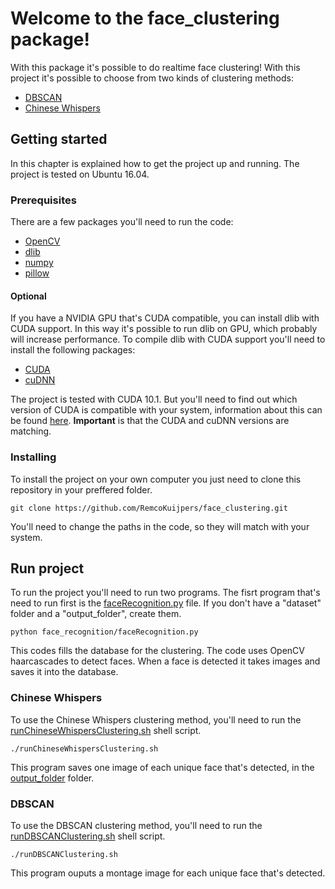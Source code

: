 # Welcome to the face_clustering package!
With this package it's possible to do realtime face clustering!
With this project it's possible to choose from two kinds of clustering methods:
* [DBSCAN](https://en.wikipedia.org/wiki/DBSCAN)
* [Chinese Whispers](https://en.wikipedia.org/wiki/Chinese_Whispers_(clustering_method))

## Getting started
In this chapter is explained how to get the project up and running. The project is tested on Ubuntu 16.04.

### Prerequisites
There are a few packages you'll need to run the code:
* [OpenCV](https://opencv.org)
* [dlib](https://github.com/davisking/dlib)
* [numpy](https://numpy.org)
* [pillow](https://pillow.readthedocs.io/en/stable/#)

#### Optional
If you have a NVIDIA GPU that's CUDA compatible, you can install dlib with CUDA support. In this way it's possible to run dlib on GPU, which probably will increase performance. To compile dlib with CUDA support you'll need to install the following packages:
* [CUDA](https://developer.nvidia.com/cuda-downloads)
* [cuDNN](https://developer.nvidia.com/cudnn)

The project is tested with CUDA 10.1. But you'll need to find out which version of CUDA is compatible with your system, information about this can be found [here](https://docs.nvidia.com/deploy/cuda-compatibility). **Important** is that the CUDA and cuDNN versions are matching.

### Installing
To install the project on your own computer you just need to clone this repository in your preffered folder.
```
git clone https://github.com/RemcoKuijpers/face_clustering.git
```
You'll need to change the paths in the code, so they will match with your system.

## Run project
To run the project you'll need to run two programs. The fisrt program that's need to run first is the [faceRecognition.py](https://github.com/RemcoKuijpers/face_clustering/blob/master/face_recognition/faceRecognition.py) file. If you don't have a "dataset" folder and a "output_folder", create them.
```
python face_recognition/faceRecognition.py
```
This codes fills the database for the clustering. The code uses OpenCV haarcascades to detect faces. When a face is detected it takes images and saves it into the database.

### Chinese Whispers
To use the Chinese Whispers clustering method, you'll need to run the [runChineseWhispersClustering.sh](https://github.com/RemcoKuijpers/face_clustering/blob/master/runChineseWhispersClustering.sh) shell script.
```
./runChineseWhispersClustering.sh
```
This program saves one image of each unique face that's detected, in the [output_folder](https://github.com/RemcoKuijpers/face_clustering/tree/master/output_folder) folder.

### DBSCAN
To use the DBSCAN clustering method, you'll need to run the [runDBSCANClustering.sh](https://github.com/RemcoKuijpers/face_clustering/blob/master/runDBSCANClustering.sh) shell script.
```
./runDBSCANClustering.sh
```
This program ouputs a montage image for each unique face that's detected.
